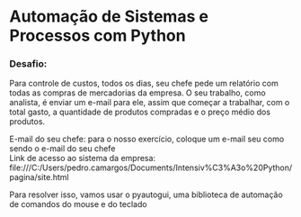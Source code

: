 # Automação de Sistemas e Processos com Python

### Desafio:

Para controle de custos, todos os dias, seu chefe pede um relatório com todas as compras de mercadorias da empresa.
O seu trabalho, como analista, é enviar um e-mail para ele, assim que começar a trabalhar, com o total gasto, a quantidade de produtos compradas e o preço médio dos produtos.

E-mail do seu chefe: para o nosso exercício, coloque um e-mail seu como sendo o e-mail do seu chefe<br>
Link de acesso ao sistema da empresa: 
file:///C:/Users/pedro.camargos/Documents/Intensiv%C3%A3o%20Python/pagina/site.html

Para resolver isso, vamos usar o pyautogui, uma biblioteca de automação de comandos do mouse e do teclado
